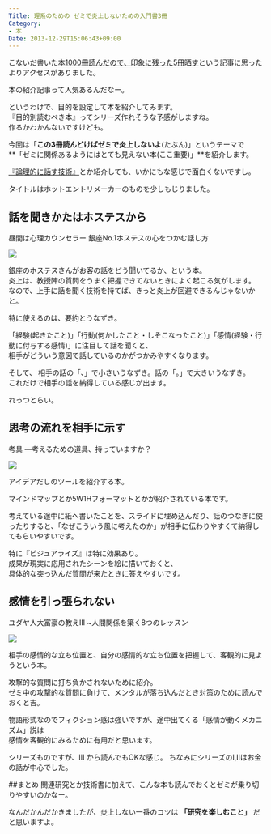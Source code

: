 ```yaml
---
Title: 理系のための ゼミで炎上しないための入門書3冊
Category:
- 本
Date: 2013-12-29T15:06:43+09:00
---
```


こないだ書いた[本1000冊読んだので、印象に残った5冊晒す](/entry/2013/12/18/%E6%9C%AC1000%E5%86%8A%E8%AA%AD%E3%82%93%E3%81%A0%E3%81%AE%E3%81%A7%E3%80%81%E5%8D%B0%E8%B1%A1%E3%81%AB%E6%AE%8B%E3%81%A3%E3%81%9F5%E5%86%8A%E6%99%92%E3%81%99)という記事に思ったよりアクセスがありました。

本の紹介記事って人気あるんだなー。

というわけで、目的を設定して本を紹介してみます。  
『目的別読むべき本』ってシリーズ作れそうな予感がしますね。  
作るかわかんないですけども。

今回は「**この3冊読んどけばゼミで炎上しないよ**(たぶん)」というテーマで  
**「ゼミに関係あるようにはとても見えない本(ここ重要)」**を紹介します。  

[『論理的に話す技術』](https://www.amazon.co.jp/gp/product/4797355662?ie=UTF8&camp=1207&creative=8411&creativeASIN=4797355662&linkCode=shr&tag=ab1025-22)とか紹介しても、いかにもな感じで面白くないですし。

タイトルはホットエントリメーカーのものを少しもじりました。  



<!-- more -->



## 話を聞きかたはホステスから
昼間は心理カウンセラー 銀座No.1ホステスの心をつかむ話し方

<a href="https://www.amazon.co.jp/gp/product/4769610157?ie=UTF8&linkCode=li3&tag=ab1025-22&linkId=e947ab05f0bd931b15385ef9396c0e8f&language=ja_JP&ref_=as_li_ss_il" target="_blank"><img border="0" src="//ws-fe.amazon-adsystem.com/widgets/q?_encoding=UTF8&ASIN=4769610157&Format=_SL250_&ID=AsinImage&MarketPlace=JP&ServiceVersion=20070822&WS=1&tag=ab1025-22&language=ja_JP" ></a><img src="https://ir-jp.amazon-adsystem.com/e/ir?t=ab1025-22&language=ja_JP&l=li3&o=9&a=4769610157" width="1" height="1" border="0" alt="" style="border:none !important; margin:0px !important;" />

銀座のホステスさんがお客の話をどう聞いてるか、という本。  
炎上は、教授陣の質問をうまく把握できてないときによく起こる気がします。  
なので、上手に話を聞く技術を持てば、きっと炎上が回避できるんじゃないかと。

特に使えるのは、要約とうなずき。

「経験(起きたこと)」「行動(何かしたこと・しそこなったこと)」「感情(経験・行動に付与する感情)」に注目して話を聞くと、  
相手がどういう意図で話しているのかがつかみやすくなります。

そして、  相手の話の「、」で小さいうなずき。話の「。」で大きいうなずき。  
これだけで相手の話を納得している感じが出ます。

れっつとらい。

## 思考の流れを相手に示す
考具 ―考えるための道具、持っていますか？

<a href="https://www.amazon.co.jp/gp/product/4484032058?ie=UTF8&linkCode=li3&tag=ab1025-22&linkId=e1860acbb071252b8ba74144d5054daa&language=ja_JP&ref_=as_li_ss_il" target="_blank"><img border="0" src="//ws-fe.amazon-adsystem.com/widgets/q?_encoding=UTF8&ASIN=4484032058&Format=_SL250_&ID=AsinImage&MarketPlace=JP&ServiceVersion=20070822&WS=1&tag=ab1025-22&language=ja_JP" ></a><img src="https://ir-jp.amazon-adsystem.com/e/ir?t=ab1025-22&language=ja_JP&l=li3&o=9&a=4484032058" width="1" height="1" border="0" alt="" style="border:none !important; margin:0px !important;" />

アイデアだしのツールを紹介する本。

マインドマップとか5W1Hフォーマットとかが紹介されている本です。
  
考えている途中に紙へ書いたことを、スライドに埋め込んだり、話のつなぎに使ったりすると、「なぜこういう風に考えたのか」が相手に伝わりやすくて納得してもらいやすいです。

特に『ビジュアライズ』は特に効果あり。  
成果が現実に応用されたシーンを絵に描いておくと、  
具体的な突っ込んだ質問が来たときに答えやすいです。




## 感情を引っ張られない

ユダヤ人大富豪の教えIII ~人間関係を築く8つのレッスン

<a href="https://www.amazon.co.jp/gp/product/4479304274?ie=UTF8&linkCode=li3&tag=ab1025-22&linkId=3034a8c10d5f2787ce37a0a5e2e2b83f&language=ja_JP&ref_=as_li_ss_il" target="_blank"><img border="0" src="//ws-fe.amazon-adsystem.com/widgets/q?_encoding=UTF8&ASIN=4479304274&Format=_SL250_&ID=AsinImage&MarketPlace=JP&ServiceVersion=20070822&WS=1&tag=ab1025-22&language=ja_JP" ></a><img src="https://ir-jp.amazon-adsystem.com/e/ir?t=ab1025-22&language=ja_JP&l=li3&o=9&a=4479304274" width="1" height="1" border="0" alt="" style="border:none !important; margin:0px !important;" />

相手の感情的な立ち位置と、自分の感情的な立ち位置を把握して、客観的に見ようという本。 

攻撃的な質問に打ち負かされないために紹介。  
ゼミ中の攻撃的な質問に負けて、メンタルが落ち込んだとき対策のために読んでおくと吉。
 
物語形式なのでフィクション感は強いですが、途中出てくる「感情が動くメカニズム」説は  
感情を客観的にみるために有用だと思います。

シリーズものですが、Ⅲ から読んでもOKな感じ。
ちなみにシリーズのI,IIはお金の話が中心でした。

##まとめ
関連研究とか技術書に加えて、こんな本も読んでおくとゼミが乗り切りやすいのかなー。  

なんだかんだかきましたが、炎上しない一番のコツは **「研究を楽しむこと」** だと思いますよ。


  
